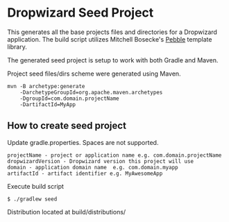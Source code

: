 # Dropwizard Seed Project

This generates all the base projects files and directories for a Dropwizard application.  The build script utilizes Mitchell Bosecke's [Pebble](http://www.mitchellbosecke.com/pebble/home) template library.

The generated seed project is setup to work with both Gradle and Maven.

Project seed files/dirs scheme were generated using Maven.

	mvn -B archetype:generate
		-DarchetypeGroupId=org.apache.maven.archetypes
		-DgroupId=com.domain.projectName
		-DartifactId=MyApp

## How to create seed project

Update gradle.properties. Spaces are not supported.

	projectName - project or application name e.g. com.domain.projectName
	dropwizardVersion - Dropwizard version this project will use
	domain - application domain name  e.g. com.domain.myapp
	artifactId - artifact identifier e.g. MyAwesomeApp

Execute build script

	$ ./gradlew seed
	
Distribution located at build/distributions/<projectName>


